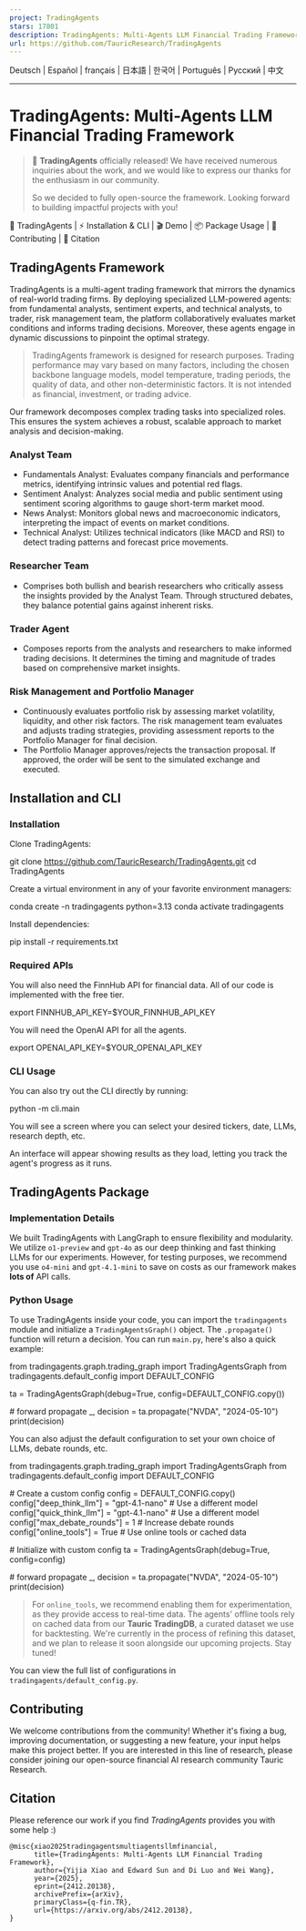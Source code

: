 ```yaml
---
project: TradingAgents
stars: 17801
description: TradingAgents: Multi-Agents LLM Financial Trading Framework
url: https://github.com/TauricResearch/TradingAgents
---
```


  

Deutsch | Español | français | 日本語 | 한국어 | Português | Русский | 中文

* * *

TradingAgents: Multi-Agents LLM Financial Trading Framework
===========================================================

> 🎉 **TradingAgents** officially released! We have received numerous inquiries about the work, and we would like to express our thanks for the enthusiasm in our community.
> 
> So we decided to fully open-source the framework. Looking forward to building impactful projects with you!

🚀 TradingAgents | ⚡ Installation & CLI | 🎬 Demo | 📦 Package Usage | 🤝 Contributing | 📄 Citation

TradingAgents Framework
-----------------------

TradingAgents is a multi-agent trading framework that mirrors the dynamics of real-world trading firms. By deploying specialized LLM-powered agents: from fundamental analysts, sentiment experts, and technical analysts, to trader, risk management team, the platform collaboratively evaluates market conditions and informs trading decisions. Moreover, these agents engage in dynamic discussions to pinpoint the optimal strategy.

> TradingAgents framework is designed for research purposes. Trading performance may vary based on many factors, including the chosen backbone language models, model temperature, trading periods, the quality of data, and other non-deterministic factors. It is not intended as financial, investment, or trading advice.

Our framework decomposes complex trading tasks into specialized roles. This ensures the system achieves a robust, scalable approach to market analysis and decision-making.

### Analyst Team

-   Fundamentals Analyst: Evaluates company financials and performance metrics, identifying intrinsic values and potential red flags.
-   Sentiment Analyst: Analyzes social media and public sentiment using sentiment scoring algorithms to gauge short-term market mood.
-   News Analyst: Monitors global news and macroeconomic indicators, interpreting the impact of events on market conditions.
-   Technical Analyst: Utilizes technical indicators (like MACD and RSI) to detect trading patterns and forecast price movements.

### Researcher Team

-   Comprises both bullish and bearish researchers who critically assess the insights provided by the Analyst Team. Through structured debates, they balance potential gains against inherent risks.

### Trader Agent

-   Composes reports from the analysts and researchers to make informed trading decisions. It determines the timing and magnitude of trades based on comprehensive market insights.

### Risk Management and Portfolio Manager

-   Continuously evaluates portfolio risk by assessing market volatility, liquidity, and other risk factors. The risk management team evaluates and adjusts trading strategies, providing assessment reports to the Portfolio Manager for final decision.
-   The Portfolio Manager approves/rejects the transaction proposal. If approved, the order will be sent to the simulated exchange and executed.

Installation and CLI
--------------------

### Installation

Clone TradingAgents:

git clone https://github.com/TauricResearch/TradingAgents.git
cd TradingAgents

Create a virtual environment in any of your favorite environment managers:

conda create -n tradingagents python=3.13
conda activate tradingagents

Install dependencies:

pip install -r requirements.txt

### Required APIs

You will also need the FinnHub API for financial data. All of our code is implemented with the free tier.

export FINNHUB\_API\_KEY=$YOUR\_FINNHUB\_API\_KEY

You will need the OpenAI API for all the agents.

export OPENAI\_API\_KEY=$YOUR\_OPENAI\_API\_KEY

### CLI Usage

You can also try out the CLI directly by running:

python -m cli.main

You will see a screen where you can select your desired tickers, date, LLMs, research depth, etc.

An interface will appear showing results as they load, letting you track the agent's progress as it runs.

TradingAgents Package
---------------------

### Implementation Details

We built TradingAgents with LangGraph to ensure flexibility and modularity. We utilize `o1-preview` and `gpt-4o` as our deep thinking and fast thinking LLMs for our experiments. However, for testing purposes, we recommend you use `o4-mini` and `gpt-4.1-mini` to save on costs as our framework makes **lots of** API calls.

### Python Usage

To use TradingAgents inside your code, you can import the `tradingagents` module and initialize a `TradingAgentsGraph()` object. The `.propagate()` function will return a decision. You can run `main.py`, here's also a quick example:

from tradingagents.graph.trading\_graph import TradingAgentsGraph
from tradingagents.default\_config import DEFAULT\_CONFIG

ta \= TradingAgentsGraph(debug\=True, config\=DEFAULT\_CONFIG.copy())

\# forward propagate
\_, decision \= ta.propagate("NVDA", "2024-05-10")
print(decision)

You can also adjust the default configuration to set your own choice of LLMs, debate rounds, etc.

from tradingagents.graph.trading\_graph import TradingAgentsGraph
from tradingagents.default\_config import DEFAULT\_CONFIG

\# Create a custom config
config \= DEFAULT\_CONFIG.copy()
config\["deep\_think\_llm"\] \= "gpt-4.1-nano"  \# Use a different model
config\["quick\_think\_llm"\] \= "gpt-4.1-nano"  \# Use a different model
config\["max\_debate\_rounds"\] \= 1  \# Increase debate rounds
config\["online\_tools"\] \= True \# Use online tools or cached data

\# Initialize with custom config
ta \= TradingAgentsGraph(debug\=True, config\=config)

\# forward propagate
\_, decision \= ta.propagate("NVDA", "2024-05-10")
print(decision)

> For `online_tools`, we recommend enabling them for experimentation, as they provide access to real-time data. The agents' offline tools rely on cached data from our **Tauric TradingDB**, a curated dataset we use for backtesting. We're currently in the process of refining this dataset, and we plan to release it soon alongside our upcoming projects. Stay tuned!

You can view the full list of configurations in `tradingagents/default_config.py`.

Contributing
------------

We welcome contributions from the community! Whether it's fixing a bug, improving documentation, or suggesting a new feature, your input helps make this project better. If you are interested in this line of research, please consider joining our open-source financial AI research community Tauric Research.

Citation
--------

Please reference our work if you find _TradingAgents_ provides you with some help :)

```
@misc{xiao2025tradingagentsmultiagentsllmfinancial,
      title={TradingAgents: Multi-Agents LLM Financial Trading Framework}, 
      author={Yijia Xiao and Edward Sun and Di Luo and Wei Wang},
      year={2025},
      eprint={2412.20138},
      archivePrefix={arXiv},
      primaryClass={q-fin.TR},
      url={https://arxiv.org/abs/2412.20138}, 
}
```
